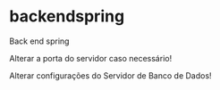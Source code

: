 # backendspring
Back end spring 


Alterar a porta do servidor caso necessário!

Alterar configurações do Servidor de Banco de Dados!
